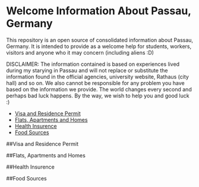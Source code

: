 # Welcome Information About Passau, Germany
This repository is an open source of consolidated information about Passau, Germany. It is intended to provide as a welcome help for students, workers, visitors and anyone who it may concern (including aliens :D)

DISCLAIMER: The information contained is based on experiences lived during my starying in Passau and will not replace or substitute the information found in the official agencies, university website, Rathaus (city hall) and so on. We also cannot be responsible for any problem you have based on the information we provide. The world changes every second and perhaps bad luck happens. By the way, we wish to help you and good luck :) 


- [Visa and Residence Permit](#visa-and-residence-permit)
- [Flats, Apartments and Homes](#flats-apartments-and-homes)
- [Health Insurence](#health-insurence)
- [Food Sources](#health-insurence)

##Visa and Residence Permit

##Flats, Apartments and Homes

##Health Insurence

##Food Sources
